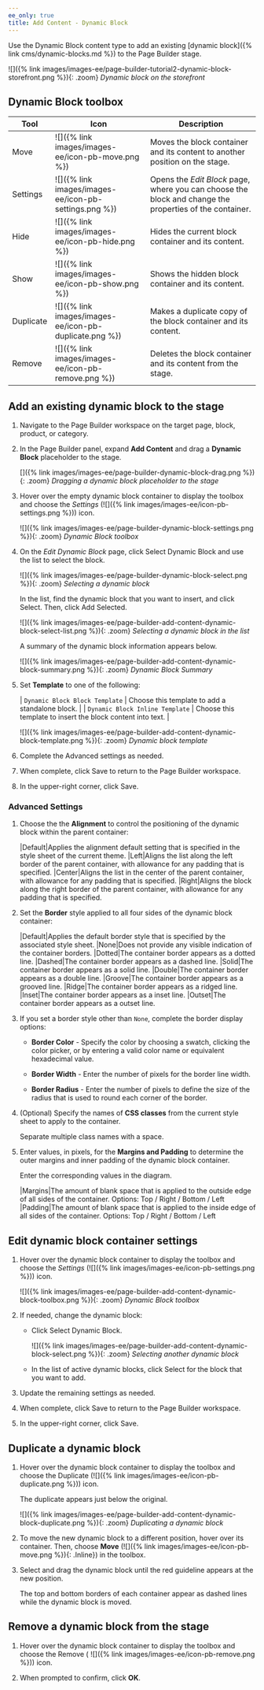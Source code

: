 ```yaml
---
ee_only: true
title: Add Content - Dynamic Block
---
```


Use the Dynamic Block content type to add an existing [dynamic block]({% link cms/dynamic-blocks.md %}) to the Page Builder stage.

![]({% link images/images-ee/page-builder-tutorial2-dynamic-block-storefront.png %}){: .zoom}
_Dynamic block on the storefront_

## Dynamic Block toolbox

| Tool      | Icon          | Description       |
| --------- | ------------- | ----------------- |
| Move      | ![]({% link images/images-ee/icon-pb-move.png %}) | Moves the block container and its content to another position on the stage.  |
| Settings  | ![]({% link images/images-ee/icon-pb-settings.png %}) | Opens the _Edit Block_ page, where you can choose the block and change the properties of the container. |
| Hide      | ![]({% link images/images-ee/icon-pb-hide.png %})| Hides the current block container and its content.  |
| Show      | ![]({% link images/images-ee/icon-pb-show.png %}) | Shows the  hidden block container and its content.  |
| Duplicate | ![]({% link images/images-ee/icon-pb-duplicate.png %}) | Makes a duplicate copy of the block container and its content.  |
| Remove    | ![]({% link images/images-ee/icon-pb-remove.png %})| Deletes the block container and its content from the stage. |

## Add an existing dynamic block to the stage

1. Navigate to the Page Builder workspace on the target page, block, product, or category.

1. In the Page Builder panel, expand **Add Content** and drag a **Dynamic Block** placeholder to the stage.

   []({% link images/images-ee/page-builder-dynamic-block-drag.png %}){: .zoom}
   _Dragging a dynamic block placeholder to the stage_

1. Hover over the empty dynamic block container to display the toolbox and choose the _Settings_ (![]({% link images/images-ee/icon-pb-settings.png %})) icon.

   ![]({% link images/images-ee/page-builder-dynamic-block-settings.png %}){: .zoom}
   _Dynamic Block toolbox_

1. On the _Edit Dynamic Block_ page, click <span class="btn">Select Dynamic Block</span> and use the list to select the block.

   ![]({% link images/images-ee/page-builder-dynamic-block-select.png %}){: .zoom}
   _Selecting a dynamic block_

   In the list, find the dynamic block that you want to insert, and click <span class="btn">Select</span>. Then, click <span class="btn">Add Selected</span>.

   ![]({% link images/images-ee/page-builder-add-content-dynamic-block-select-list.png %}){: .zoom}
   _Selecting a dynamic block in the list_

   A summary of the dynamic block information appears below.

   ![]({% link images/images-ee/page-builder-add-content-dynamic-block-summary.png %}){: .zoom}
   _Dynamic Block Summary_

1. Set **Template** to one of the following:

   | `Dynamic Block Block Template` | Choose this template to add a standalone block. |
   | `Dynamic Block Inline Template` | Choose this template to insert the block content into text. |

   ![]({% link images/images-ee/page-builder-add-content-dynamic-block-template.png %}){: .zoom}
   _Dynamic block template_

1. Complete the Advanced settings as needed.

1. When complete, click <span class="btn">Save</span> to return to the Page Builder workspace.

1. In the upper-right corner, click <span class="btn">Save</span>.

### Advanced Settings

1. Choose the the **Alignment** to control the positioning of the dynamic block within the parent container:

   |Default|Applies the alignment default setting that is specified in the style sheet of the current theme.
   |Left|Aligns the list along the left border of the parent container, with allowance for any padding that is specified.
   |Center|Aligns the list in the center of the parent container, with allowance for any padding that is specified.
   |Right|Aligns the block along the right border of the parent container, with allowance for any padding that is specified.

1. Set the **Border** style applied to all four sides of the dynamic block container:

   |Default|Applies the default border style that is specified by the associated style sheet.
   |None|Does not provide any visible indication of the container borders.
   |Dotted|The container border appears as a dotted line.
   |Dashed|The container border appears as a dashed line.
   |Solid|The container border appears as a solid line.
   |Double|The container border appears as a double line.
   |Groove|The container border appears as a grooved line.
   |Ridge|The container border appears as a ridged line.
   |Inset|The container border appears as a inset line.
   |Outset|The container border appears as a outset line.

1. If you set a border style other than `None`, complete the border display options:

   - **Border Color** - Specify the color by choosing a swatch, clicking the color picker, or by entering a valid color name or equivalent hexadecimal value.

   - **Border Width** - Enter the number of pixels for the border line width.

   - **Border Radius** - Enter the number of pixels to define the size of the radius that is used to round each corner of the border.

1. (Optional) Specify the names of **CSS classes** from the current style sheet to apply to the container.

   Separate multiple class names with a space.

1. Enter values, in pixels, for the **Margins and Padding** to determine the outer margins and inner padding of the dynamic block container.

   Enter the corresponding values in the diagram.

   |Margins|The amount of blank space that is applied to the outside edge of all sides of the container. Options: Top / Right / Bottom / Left
   |Padding|The amount of blank space that is applied to the inside edge of all sides of the container. Options: Top / Right / Bottom / Left

## Edit dynamic block container settings

1. Hover over the dynamic block container to display the toolbox and choose the _Settings_ (![]({% link images/images-ee/icon-pb-settings.png %})) icon.

   ![]({% link images/images-ee/page-builder-add-content-dynamic-block-toolbox.png %}){: .zoom}
   _Dynamic Block toolbox_

1. If needed, change the dynamic block:

   - Click <span class="btn">Select Dynamic Block</span>.

      ![]({% link images/images-ee/page-builder-add-content-dynamic-block-select.png %}){: .zoom}
      _Selecting another dynamic block_

   - In the list of active dynamic blocks, click <span class="btn">Select</span> for the block that you want to add.

1. Update the remaining settings as needed.

1. When complete, click <span class="btn">Save</span> to return to the Page Builder workspace.

1. In the upper-right corner, click <span class="btn">Save</span>.

## Duplicate a dynamic block

1. Hover over the dynamic block container to display the toolbox and choose the Duplicate (![]({% link images/images-ee/icon-pb-duplicate.png %})) icon.

   The duplicate appears just below the original.

   ![]({% link images/images-ee/page-builder-add-content-dynamic-block-duplicate.png %}){: .zoom}
   _Duplicating a dynamic block_

1. To move the new dynamic block to a different position, hover over its container. Then, choose **Move** (![]({% link images/images-ee/icon-pb-move.png %}){: .Inline}) in the toolbox.

1. Select and drag the dynamic block until the red guideline appears at the new position.

   The top and bottom borders of each container appear as dashed lines while the dynamic block is moved.

## Remove a dynamic block from the stage

1. Hover over the dynamic block container to display the toolbox and choose the Remove ( ![]({% link images/images-ee/icon-pb-remove.png %})) icon.

1. When prompted to confirm, click **OK**.
